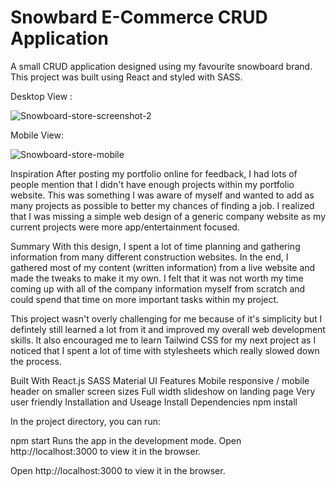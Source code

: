 <h1>Snowbard E-Commerce CRUD Application</h1>

A small CRUD application designed using my favourite snowboard brand. This project was built using React and styled with SASS.

Desktop View :

![Snowboard-store-screenshot-2](https://user-images.githubusercontent.com/101522330/211152358-62f7cc2e-d380-4826-a46f-0f09b64be7b9.png)

Mobile View:

![Snowboard-store-mobile](https://user-images.githubusercontent.com/101522330/211152368-e12dcd30-ec2e-4fce-89c9-21ef11e40ea9.png)

Inspiration
After posting my portfolio online for feedback, I had lots of people mention that I didn't have enough projects within my portfolio website. This was something I was aware of myself and wanted to add as many projects as possible to better my chances of finding a job. I realized that I was missing a simple web design of a generic company website as my current projects were more app/entertainment focused.

Summary
With this design, I spent a lot of time planning and gathering information from many different construction websites. In the end, I gathered most of my content (written information) from a live website and made the tweaks to make it my own. I felt that it was not worth my time coming up with all of the company information myself from scratch and could spend that time on more important tasks within my project.

This project wasn't overly challenging for me because of it's simplicity but I defintely still learned a lot from it and improved my overall web development skills. It also encouraged me to learn Tailwind CSS for my next project as I noticed that I spent a lot of time with stylesheets which really slowed down the process.

Built With
React.js
SASS
Material UI
Features
Mobile responsive / mobile header on smaller screen sizes
Full width slideshow on landing page
Very user friendly
Installation and Useage
Install Dependencies
npm install

In the project directory, you can run:

npm start
Runs the app in the development mode. Open http://localhost:3000 to view it in the browser.

Open http://localhost:3000 to view it in the browser.
